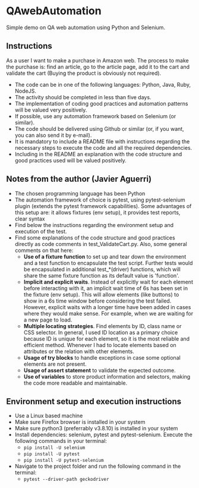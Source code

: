 # QAwebAutomation
Simple demo on QA web automation using Python and Selenium.

## Instructions

As a user I want to make a purchase in Amazon web. The process to make the purchase is: find an article, go to the article page, add it to the cart and validate the cart (Buying the product is obviously not required).

- The code can be in one of the following languages: Python, Java, Ruby, NodeJS.
- The activity should be completed in less than five days.
- The implementation of coding good practices and automation patterns will be valued very positively.
- If possible, use any automation framework based on Selenium (or similar).
- The code should be delivered using Github or similar (or, if you want, you can also send it by e-mail).
- It is mandatory to include a README file with instructions regarding the necessary steps to execute the code and all the required dependencies.
- Including in the README an explanation with the code structure and good practices used will be valued positively.

## Notes from the author (Javier Aguerri)

- The chosen programming language has been Python
- The automation framework of choice is pytest, using pytest-selenium plugin (extends the pytest framework capabilities). Some advantages of this setup are: it allows fixtures (env setup), it provides test reports, clear syntax
- Find below the instructions regarding the environment setup and execution of the test.
- Find some explanations of the code structure and good practices directly as code comments in test_ValidateCart.py. Also, some general comments on that here:
    - <b>Use of a fixture function</b> to set up and tear down the environment and a test function to encapsulate the test script. Further tests would be encapsulated in additional test_*(driver) functions, which will share the same fixture function as its default value is 'function'.
    - <b>Implicit and explicit waits</b>. Instead of explicitly wait for each element before interacting with it, an implicit wait time of 6s has been set in the fixture (env setup). This will allow elements (like buttons) to show in a 6s time window before considering the test failed. However, explicit waits with a longer time have been added in cases where they would make sense. For example, when we are waiting for a new page to load.
    - <b>Multiple locating strategies</b>. Find elements by ID, class name or CSS selector. In general, I used ID location as a primary choice because ID is unique for each element, so it is the most reliable and efficient method. Whenever I had to locate elements based on attributes or the relation with other elements.
    - <b>Usage of try blocks</b> to handle exceptions in case some optional elements are not present. 
    - <b>Usage of assert statement</b> to validate the expected outcome. 
    - <b>Use of variables</b> to store product information and selectors, making the code more readable and maintainable.

## Environment setup and execution instructions
 
 - Use a Linux based machine
 - Make sure Firefox browser is installed in your system
 - Make sure python3 (preferrably v3.8.10) is installed in your system
 - Install dependencies: selenium, pytest and pytest-selenium. Execute the following commands in your terminal:
    - <code>pip install -U selenium</code>
    - <code>pip install -U pytest</code>
    - <code>pip install -U pytest-selenium</code>
 - Navigate to the project folder and run the following command in the terminal: 
    - <code>pytest --driver-path geckodriver</code>
